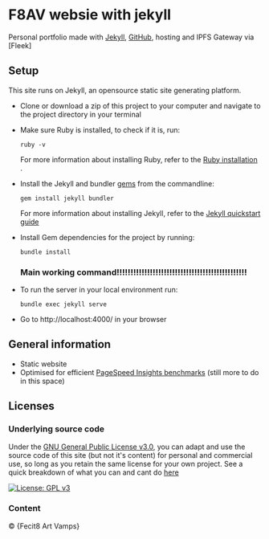 # F8AV websie with jekyll

Personal portfolio made with [Jekyll](https://jekyllrb.com/), [GitHub](https://github.com/zieonweb), hosting and IPFS Gateway via [Fleek]

## Setup

This site runs on Jekyll, an opensource static site generating platform.

- Clone or download a zip of this project to your computer and navigate to the
  project directory in your terminal
  
- Make sure Ruby is installed, to check if it is, run:
  ```
  ruby -v
  ``` 
  For more information about installing Ruby, refer to the [Ruby installation ](https://www.ruby-lang.org/en/documentation/installation/).

- Install the Jekyll and bundler [gems](https://jekyllrb.com/docs/ruby-101/#gems) from the commandline:
  ```
  gem install jekyll bundler
  ```
  For more information about installing Jekyll, refer to the [Jekyll quickstart guide](https://jekyllrb.com/docs/quickstart/)


- Install Gem dependencies for the project by running:
  ```
  bundle install
  ```
  
  ### Main working command!!!!!!!!!!!!!!!!!!!!!!!!!!!!!!!!!!!!!!!!!!!!!!!
- To run the server in your local environment run:
  ```
  bundle exec jekyll serve
  ```  
- Go to http://localhost:4000/ in your browser


## General information

- Static website
- Optimised for efficient [PageSpeed Insights benchmarks](https://pagespeed.web.dev/report?url=https%3A%2F%2Ffecit8artvamps.on.fleek.co) (still more to do in this space)

## Licenses

### Underlying source code

Under the [GNU General Public License v3.0](LICENSE), you can adapt and use the source code of this site (but not it's content) for personal and commercial use, so long as you retain the same license for your own project. See a quick breakdown of what you can and cant do [here](https://tldrlegal.com/license/gnu-lesser-general-public-license-v3-(lgpl-3))

[![License: GPL v3](https://img.shields.io/badge/License-GPLv3-blue.svg?style=flat-square)](https://www.gnu.org/licenses/gpl-3.0)


### Content

© {Fecit8 Art Vamps}
